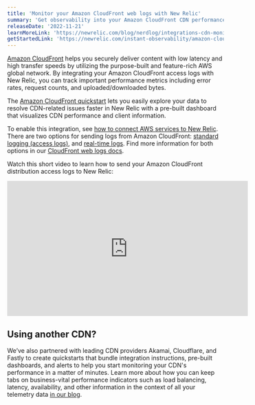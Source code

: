 ```yaml
---
title: 'Monitor your Amazon CloudFront web logs with New Relic' 
summary: 'Get observability into your Amazon CloudFront CDN performance in minutes' 
releaseDate: '2022-11-21' 
learnMoreLink: 'https://newrelic.com/blog/nerdlog/integrations-cdn-monitoring' 
getStartedLink: 'https://newrelic.com/instant-observability/amazon-cloudfront-web-logs'
---
```


[Amazon CloudFront](https://aws.amazon.com/cloudfront/) helps you securely deliver content with low latency and high transfer speeds by utilizing the purpose-built and feature-rich AWS global network. By integrating your Amazon CloudFront access logs with New Relic, you can track important performance metrics including error rates, request counts, and uploaded/downloaded bytes. 

The [Amazon CloudFront quickstart](https://newrelic.com/instant-observability/amazon-cloudfront-web-logs) lets you easily explore your data to resolve CDN-related issues faster in New Relic with a pre-built dashboard that visualizes CDN performance and client information.

To enable this integration, see [how to connect AWS services to New Relic](/docs/infrastructure/amazon-integrations/connect/connect-aws-new-relic-infrastructure-monitoring/). There are two options for sending logs from Amazon CloudFront: [standard logging (access logs)](https://docs.aws.amazon.com/AmazonCloudFront/latest/DeveloperGuide/AccessLogs.html), and [real-time logs](https://docs.aws.amazon.com/AmazonCloudFront/latest/DeveloperGuide/real-time-logs.html). Find more information for both options in our [CloudFront web logs docs](https://docs.newrelic.com/docs/logs/forward-logs/cloudfront-web-logs/). 

Watch this short video to learn how to send your Amazon CloudFront distribution access logs to New Relic:

<iframe width="560" height="315" src="https://www.youtube.com/embed/to3giuHSiMo" title="Monitor CDN Performance with Amazon CloudFront" frameborder="0" allow="accelerometer; autoplay; clipboard-write; encrypted-media; gyroscope; picture-in-picture" allowfullscreen></iframe>

## Using another CDN?

We’ve also partnered with leading CDN providers Akamai, Cloudflare, and Fastly to create quickstarts that bundle integration instructions, pre-built dashboards, and alerts to help you start monitoring your CDN's performance in a matter of minutes. Learn more about how you can keep tabs on business-vital performance indicators such as load balancing, latency, availability, and other information in the context of all your telemetry data [in our blog](https://newrelic.com/blog/nerdlog/integrations-cdn-monitoring).
